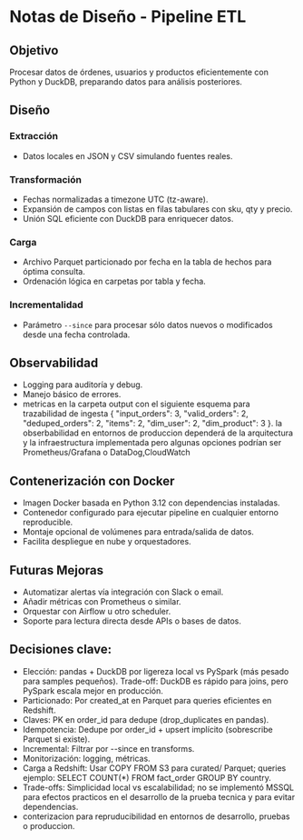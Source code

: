 # Notas de Diseño - Pipeline ETL

## Objetivo

Procesar datos de órdenes, usuarios y productos eficientemente con Python y DuckDB, preparando datos para análisis posteriores.

## Diseño

### Extracción

- Datos locales en JSON y CSV simulando fuentes reales.

### Transformación

- Fechas normalizadas a timezone UTC (tz-aware).  
- Expansión de campos con listas en filas tabulares con sku, qty y precio.  
- Unión SQL eficiente con DuckDB para enriquecer datos.

### Carga

- Archivo Parquet particionado por fecha en la tabla de hechos para óptima consulta.  
- Ordenación lógica en carpetas por tabla y fecha.

### Incrementalidad

- Parámetro `--since` para procesar sólo datos nuevos o modificados desde una fecha controlada.

## Observabilidad

- Logging para auditoría y debug.  
- Manejo básico de errores.  
- metricas en la carpeta output con el siguiente esquema para trazabilidad de ingesta
{
  "input_orders": 3,
  "valid_orders": 2,
  "deduped_orders": 2,
  "items": 2,
  "dim_user": 2,
  "dim_product": 3
}.
la obserbabilidad en entornos de produccion dependerá de la arquitectura y la infraestructura implementada pero algunas opciones podrían ser Prometheus/Grafana o DataDog,CloudWatch

## Contenerización con Docker

- Imagen Docker basada en Python 3.12 con dependencias instaladas.  
- Contenedor configurado para ejecutar pipeline en cualquier entorno reproducible.  
- Montaje opcional de volúmenes para entrada/salida de datos.  
- Facilita despliegue en nube y orquestadores.

## Futuras Mejoras

- Automatizar alertas vía integración con Slack o email.  
- Añadir métricas con Prometheus o similar.  
- Orquestar con Airflow u otro scheduler.  
- Soporte para lectura directa desde APIs o bases de datos.

## Decisiones clave:
- Elección: pandas + DuckDB por ligereza local vs PySpark (más pesado para samples pequeños). Trade-off: DuckDB es rápido para joins, pero PySpark escala mejor en producción.
- Particionado: Por created_at en Parquet para queries eficientes en Redshift.
- Claves: PK en order_id para dedupe (drop_duplicates en pandas).
- Idempotencia: Dedupe por order_id + upsert implícito (sobrescribe Parquet si existe).
- Incremental: Filtrar por --since en transforms.
- Monitorización: logging, métricas.
- Carga a Redshift: Usar COPY FROM S3 para curated/ Parquet; queries ejemplo: SELECT COUNT(*) FROM fact_order GROUP BY country.
- Trade-offs: Simplicidad local vs escalabilidad; no se implementó MSSQL para efectos practicos en el desarrollo de la prueba tecnica y para evitar dependencias.
- conterizacion para repruducibilidad en entornos de desarrollo, pruebas o produccion.

